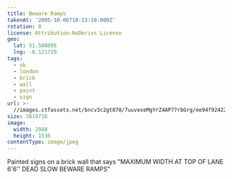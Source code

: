 ```yaml
---
title: Beware Ramps
takenAt: '2005-10-06T10:13:10.000Z'
rotation: 0
license: Attribution-NoDerivs License
geo:
  lat: 51.500895
  lng: -0.121729
tags:
  - uk
  - london
  - brick
  - wall
  - paint
  - sign
url: >-
  //images.ctfassets.net/bncv3c2gt878/7uuveseMgYrZ4AP77rbGrg/ee94f924224de85d068561d87aa839eb/beware-ramps_4325648808_o
size: 3819716
image:
  width: 2048
  height: 1536
contentType: image/jpeg
---
```


Painted signs on a brick wall that says "MAXIMUM WIDTH AT TOP OF LANE 6'6'' DEAD SLOW BEWARE RAMPS"
